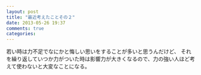 ```yaml
---
layout: post
title: "最近考えたことその２"
date: 2013-05-26 19:37
comments: true
categories:
---
```


若い時は力不足でなにかと悔しい思いをすることが多いと思うんだけど、
それを繰り返していつか力がついた時は影響力が大きくなるので、力の強い人ほど考えて使わないと大変なことになる。
